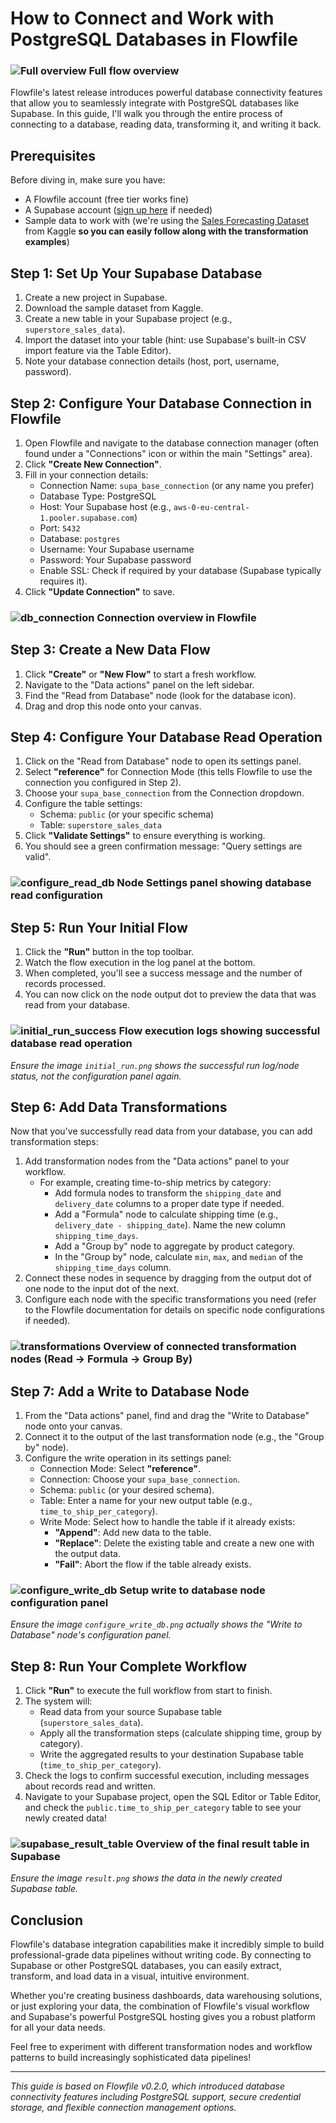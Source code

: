 # How to Connect and Work with PostgreSQL Databases in Flowfile

### ![Full overview](../../../assets/images/guides/database_connectivity/main_image.png) Full flow overview

Flowfile's latest release introduces powerful database connectivity features that allow you to seamlessly integrate with PostgreSQL databases like Supabase. In this guide, I'll walk you through the entire process of connecting to a database, reading data, transforming it, and writing it back.

## Prerequisites

Before diving in, make sure you have:

-   A Flowfile account (free tier works fine)
-   A Supabase account ([sign up here](https://supabase.com) if needed)
-   Sample data to work with (we're using the [Sales Forecasting Dataset](https://www.kaggle.com/datasets/rohitsahoo/sales-forecasting) from Kaggle **so you can easily follow along with the transformation examples**)

## Step 1: Set Up Your Supabase Database

1.  Create a new project in Supabase.
2.  Download the sample dataset from Kaggle.
3.  Create a new table in your Supabase project (e.g., `superstore_sales_data`).
4.  Import the dataset into your table (hint: use Supabase's built-in CSV import feature via the Table Editor).
5.  Note your database connection details (host, port, username, password).

## Step 2: Configure Your Database Connection in Flowfile

1.  Open Flowfile and navigate to the database connection manager (often found under a "Connections" icon or within the main "Settings" area).
2.  Click **"Create New Connection"**.
3.  Fill in your connection details:
    *   Connection Name: `supa_base_connection` (or any name you prefer)
    *   Database Type: PostgreSQL
    *   Host: Your Supabase host (e.g., `aws-0-eu-central-1.pooler.supabase.com`)
    *   Port: `5432`
    *   Database: `postgres`
    *   Username: Your Supabase username
    *   Password: Your Supabase password
    *   Enable SSL: Check if required by your database (Supabase typically requires it).
4.  Click **"Update Connection"** to save.

### ![db_connection](../../../assets/images/guides/database_connectivity/db_connection.png) Connection overview in Flowfile

## Step 3: Create a New Data Flow

1.  Click **"Create"** or **"New Flow"** to start a fresh workflow.
2.  Navigate to the "Data actions" panel on the left sidebar.
3.  Find the "Read from Database" node (look for the database icon).
4.  Drag and drop this node onto your canvas.

## Step 4: Configure Your Database Read Operation

1.  Click on the "Read from Database" node to open its settings panel.
2.  Select **"reference"** for Connection Mode (this tells Flowfile to use the connection you configured in Step 2).
3.  Choose your `supa_base_connection` from the Connection dropdown.
4.  Configure the table settings:
    *   Schema: `public` (or your specific schema)
    *   Table: `superstore_sales_data`
5.  Click **"Validate Settings"** to ensure everything is working.
6.  You should see a green confirmation message: "Query settings are valid".

### ![configure_read_db](../../../assets/images/guides/database_connectivity/configure_read_db.png) Node Settings panel showing database read configuration

## Step 5: Run Your Initial Flow

1.  Click the **"Run"** button in the top toolbar.
2.  Watch the flow execution in the log panel at the bottom.
3.  When completed, you'll see a success message and the number of records processed.
4.  You can now click on the node output dot to preview the data that was read from your database.

### ![initial_run_success](../../../assets/images/guides/database_connectivity/initial_run.png) Flow execution logs showing successful database read operation
*Ensure the image `initial_run.png` shows the successful run log/node status, not the configuration panel again.*

## Step 6: Add Data Transformations

Now that you've successfully read data from your database, you can add transformation steps:

1.  Add transformation nodes from the "Data actions" panel to your workflow.
    *   For example, creating time-to-ship metrics by category:
        *   Add formula nodes to transform the `shipping_date` and `delivery_date` columns to a proper date type if needed.
        *   Add a "Formula" node to calculate shipping time (e.g., `delivery_date - shipping_date`). Name the new column `shipping_time_days`.
        *   Add a "Group by" node to aggregate by product category.
        *   In the "Group by" node, calculate `min`, `max`, and `median` of the `shipping_time_days` column.
2.  Connect these nodes in sequence by dragging from the output dot of one node to the input dot of the next.
3.  Configure each node with the specific transformations you need (refer to the Flowfile documentation for details on specific node configurations if needed).

### ![transformations](../../../assets/images/guides/database_connectivity/transformations.png) Overview of connected transformation nodes (Read -> Formula -> Group By)

## Step 7: Add a Write to Database Node

1.  From the "Data actions" panel, find and drag the "Write to Database" node onto your canvas.
2.  Connect it to the output of the last transformation node (e.g., the "Group by" node).
3.  Configure the write operation in its settings panel:
    *   Connection Mode: Select **"reference"**.
    *   Connection: Choose your `supa_base_connection`.
    *   Schema: `public` (or your desired schema).
    *   Table: Enter a name for your new output table (e.g., `time_to_ship_per_category`).
    *   Write Mode: Select how to handle the table if it already exists:
        *   **"Append"**: Add new data to the table.
        *   **"Replace"**: Delete the existing table and create a new one with the output data.
        *   **"Fail"**: Abort the flow if the table already exists.

### ![configure_write_db](../../../assets/images/guides/database_connectivity/configure_write_db.png) Setup write to database node configuration panel
*Ensure the image `configure_write_db.png` actually shows the "Write to Database" node's configuration panel.*

## Step 8: Run Your Complete Workflow

1.  Click **"Run"** to execute the full workflow from start to finish.
2.  The system will:
    *   Read data from your source Supabase table (`superstore_sales_data`).
    *   Apply all the transformation steps (calculate shipping time, group by category).
    *   Write the aggregated results to your destination Supabase table (`time_to_ship_per_category`).
3.  Check the logs to confirm successful execution, including messages about records read and written.
4.  Navigate to your Supabase project, open the SQL Editor or Table Editor, and check the `public.time_to_ship_per_category` table to see your newly created data!

### ![supabase_result_table](../../../assets/images/guides/database_connectivity/result.png) Overview of the final result table in Supabase
*Ensure the image `result.png` shows the data in the newly created Supabase table.*

## Conclusion

Flowfile's database integration capabilities make it incredibly simple to build professional-grade data pipelines without writing code. By connecting to Supabase or other PostgreSQL databases, you can easily extract, transform, and load data in a visual, intuitive environment.

Whether you're creating business dashboards, data warehousing solutions, or just exploring your data, the combination of Flowfile's visual workflow and Supabase's powerful PostgreSQL hosting gives you a robust platform for all your data needs.

Feel free to experiment with different transformation nodes and workflow patterns to build increasingly sophisticated data pipelines!

---

*This guide is based on Flowfile v0.2.0, which introduced database connectivity features including PostgreSQL support, secure credential storage, and flexible connection management options.*
